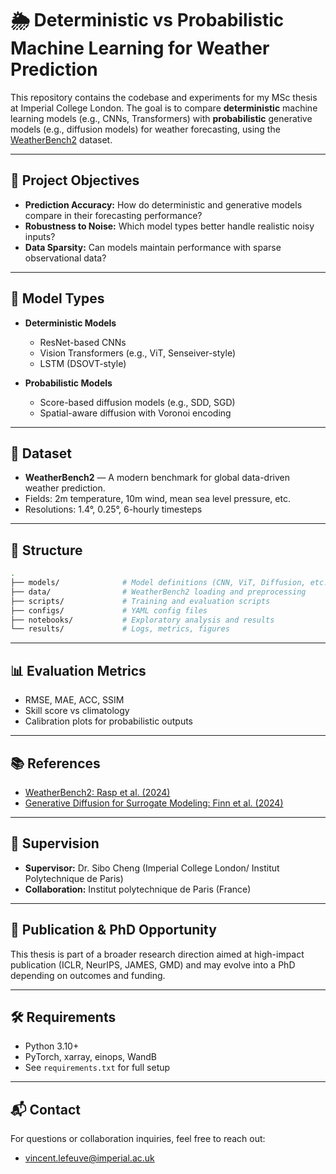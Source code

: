 # 🌦️ Deterministic vs Probabilistic Machine Learning for Weather Prediction

This repository contains the codebase and experiments for my MSc thesis at Imperial College London. The goal is to compare **deterministic** machine learning models (e.g., CNNs, Transformers) with **probabilistic** generative models (e.g., diffusion models) for weather forecasting, using the [WeatherBench2](https://github.com/weatherbench2) dataset.

---

## 📌 Project Objectives

- **Prediction Accuracy:** How do deterministic and generative models compare in their forecasting performance?
- **Robustness to Noise:** Which model types better handle realistic noisy inputs?
- **Data Sparsity:** Can models maintain performance with sparse observational data?

---

## 🧠 Model Types

- **Deterministic Models**
  - ResNet-based CNNs
  - Vision Transformers (e.g., ViT, Senseiver-style)
  - LSTM (DSOVT-style)

- **Probabilistic Models**
  - Score-based diffusion models (e.g., SDD, SGD)
  - Spatial-aware diffusion with Voronoi encoding

---

## 🧪 Dataset

- **WeatherBench2** — A modern benchmark for global data-driven weather prediction.
- Fields: 2m temperature, 10m wind, mean sea level pressure, etc.
- Resolutions: 1.4°, 0.25°, 6-hourly timesteps

---

## 🧱 Structure
```bash
.
├── models/              # Model definitions (CNN, ViT, Diffusion, etc.)
├── data/                # WeatherBench2 loading and preprocessing
├── scripts/             # Training and evaluation scripts
├── configs/             # YAML config files
├── notebooks/           # Exploratory analysis and results
└── results/             # Logs, metrics, figures
```

---

## 📊 Evaluation Metrics

- RMSE, MAE, ACC, SSIM
- Skill score vs climatology
- Calibration plots for probabilistic outputs

---

## 📚 References

- [WeatherBench2: Rasp et al. (2024)](https://doi.org/10.1029/2023MS004019)
- [Generative Diffusion for Surrogate Modeling: Finn et al. (2024)](https://doi.org/10.1029/2024MS004395)

---

## 👤 Supervision

- **Supervisor:** Dr. Sibo Cheng (Imperial College London/ Institut Polytechnique de Paris)
- **Collaboration:** Institut polytechnique de Paris (France)

---

## 📢 Publication & PhD Opportunity

This thesis is part of a broader research direction aimed at high-impact publication (ICLR, NeurIPS, JAMES, GMD) and may evolve into a PhD depending on outcomes and funding.

---

## 🛠 Requirements

- Python 3.10+
- PyTorch, xarray, einops, WandB
- See `requirements.txt` for full setup

---

## 📬 Contact

For questions or collaboration inquiries, feel free to reach out:
- [vincent.lefeuve@imperial.ac.uk](mailto:vincent.lefeuve@imperial.ac.uk)
